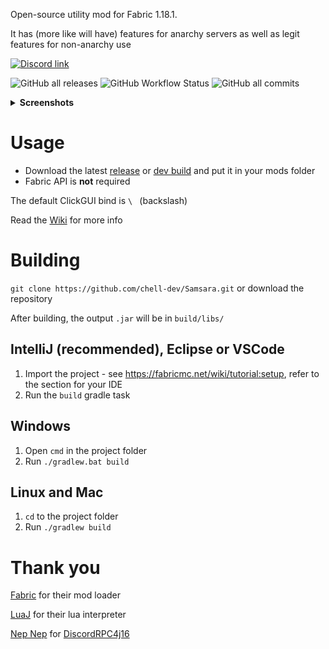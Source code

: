 Open-source utility mod for Fabric 1.18.1.

It has (more like will have) features for anarchy servers as well as legit features for non-anarchy use

[![Discord link](https://img.shields.io/badge/discord-click%20to%20join-5865F2)](https://discord.gg/ubfWKsQTDG)

![GitHub all releases](https://img.shields.io/github/downloads/chell-dev/Samsara/total)
![GitHub Workflow Status](https://img.shields.io/github/workflow/status/chell-dev/Samsara/Gradle%20build%20and%20release%20or%20upload%20artifacts)
![GitHub all commits](https://badgen.net/github/commits/chell-dev/Samsara)

<details>
<summary><b>Screenshots</b></summary>
<h6>Default Theme</h6>

![Default Screenshot](.github/assets/DefaultScreenshot.png)

<h6>Blackout Theme</h6>

![Blackout Screenshot](.github/assets/BlackoutScreenshot.png)
</details>

# Usage
- Download the latest [release](https://github.com/chell-dev/Samsara/releases) or [dev build](https://github.com/chell-dev/Samsara/actions) and put it in your mods folder
- Fabric API is **not** required

The default ClickGUI bind is `\ ` (backslash)

Read the [Wiki](https://github.com/chell-dev/Samsara/wiki) for more info

# Building
`git clone https://github.com/chell-dev/Samsara.git` or download the repository

After building, the output `.jar` will be in `build/libs/`

## IntelliJ (recommended), Eclipse or VSCode

1. Import the project - see https://fabricmc.net/wiki/tutorial:setup, refer to the section for your IDE
2. Run the `build` gradle task

## Windows
1. Open `cmd` in the project folder
2. Run `./gradlew.bat build`

## Linux and Mac
1. `cd` to the project folder
2. Run `./gradlew build`

# Thank you

[Fabric](https://fabricmc.net/) for their mod loader

[LuaJ](https://github.com/luaj/luaj) for their lua interpreter

[Nep Nep](https://github.com/NepNep21) for [DiscordRPC4j16](https://github.com/NepNep21/DiscordRPC4j16)
